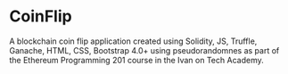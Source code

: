 # CoinFlip
A blockchain coin flip application created using Solidity, JS, Truffle, Ganache, HTML, CSS, Bootstrap 4.0+ using pseudorandomnes as part of the Ethereum Programming 201 course in the Ivan on Tech Academy.
